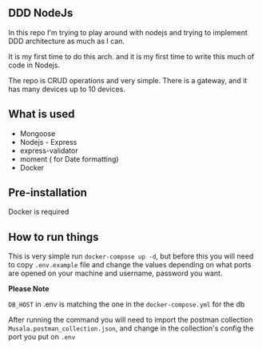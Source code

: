 ## DDD NodeJs

In this repo I'm trying to play around with nodejs and trying to implement
DDD architecture as much as I can.

It is my first time to do this arch. and it is my first time to write this much of code in Nodejs.

The repo is CRUD operations and very simple. There is a gateway, and it
has many devices up to 10 devices.

## What is used

- Mongoose
- Nodejs - Express
- express-validator
- moment ( for Date formatting)
- Docker


## Pre-installation
Docker is required

## How to run things

This is very simple run `docker-compose up -d`, but before this you will
need to copy `.env.example` file and change the values depending on 
what ports are opened on your machine and username, password you want.

<b>  Please Note  </b>

`DB_HOST` in .env is matching the one in the `docker-compose.yml` for the db


After running the command you will need to import the postman collection `Musala.postman_collection.json`,
and change in the collection's config the port you put on `.env`

